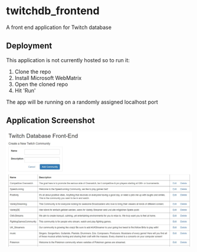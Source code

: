 # twitchdb_frontend
A front end application for Twitch database

## Deployment
This application is not currently hosted so to run it:
1. Clone the repo
2. Install Microsoft WebMatrix
3. Open the cloned repo
4. Hit 'Run'

The app will be running on a randomly assigned localhost port

## Application Screenshot
![screenshot](./screenshot.jpg)